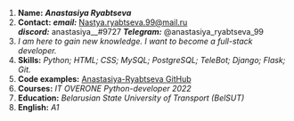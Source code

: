 1. **Name:** ***Anastasiya Ryabtseva*** 
2. **Contact:**
***email:*** Nastya.ryabtseva.99@mail.ru
***discord:*** anastasiya__#9727
***Telegram:*** @anastasiya_ryabtseva_99
3. *I am here to gain new knowledge. I want to become a full-stack developer.*
4. **Skills:**
*Python;
HTML;
CSS;
MySQL;
PostgreSQL;
TeleBot;
Django;
Flask;
Git.* 
5. **Code examples:** [Anastasiya-Ryabtseva GitHub](https://github.com/Anastasiya-Ryabtseva)
6. **Courses:**
*IT OVERONE Python-developer 2022*
7. **Education:** *Belarusian State University of Transport (BelSUT)*
8.  **English:** *A1*
